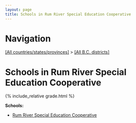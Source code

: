 ```yaml
---
layout: page
title: Schools in Rum River Special Education Cooperative
---
```

# Navigation

[[All countries/states/provinces]](../..) > [[All B.C. districts]](..)

# Schools in Rum River Special Education Cooperative

{% include_relative grade.html %}

**Schools:**

- [Rum River Special Education Cooperative](Rum_River_Special_Education_Cooperative.md)
